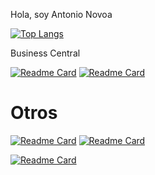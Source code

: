 Hola, soy Antonio Novoa

[![Top Langs](https://github-readme-stats.vercel.app/api/top-langs/?username=NovoaDev&layout=compact)](https://github.com/anuraghazra/github-readme-stats)

Business Central

[![Readme Card](https://github-readme-stats.vercel.app/api/pin/?username=NovoaDev&repo=ESTRELLADOS-AL-DEVTOOLS-EAD-)](https://github.com/NovoaDev/ESTRELLADOS-AL-DEVTOOLS-EAD-)
[![Readme Card](https://github-readme-stats.vercel.app/api/pin/?username=NovoaDev&repo=Business-Central-Examples)](https://github.com/NovoaDev/Business-Central-Examples)



# Otros
[![Readme Card](https://github-readme-stats.vercel.app/api/pin/?username=NovoaDev&repo=Business-Central-Examples)](https://github.com/NovoaDev/Business-Central-Examples)
[![Readme Card](https://github-readme-stats.vercel.app/api/pin/?username=NovoaDev&repo=Business-Central-Examples)](https://github.com/NovoaDev/Business-Central-Examples)

[![Readme Card](https://github-readme-stats.vercel.app/api/pin/?username=NovoaDev&repo=Script-Pre-Upgrade-Dynamics-NAV)](https://github.com/NovoaDev/Script-Pre-Upgrade-Dynamics-NAV)

<!--
**NovoaDev/NovoaDev** is a ✨ _special_ ✨ repository because its `README.md` (this file) appears on your GitHub profile.

Here are some ideas to get you started:

- 🔭 I’m currently working on ...
- 🌱 I’m currently learning ...
- 👯 I’m looking to collaborate on ...
- 🤔 I’m looking for help with ...
- 💬 Ask me about ...
- 📫 How to reach me: ...
- 😄 Pronouns: ...
- ⚡ Fun fact: ...
-->
